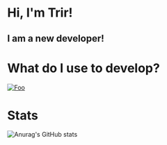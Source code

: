 # Hi, I'm Trir! 
## I am a new developer!

# What do I use to develop?
<a href="http://google.com.au/" rel="some text">![Foo](http://www.google.com.au/images/nav_logo7.png)</a>

# Stats
![Anurag's GitHub stats](https://github-readme-stats.vercel.app/api?username=trirdev&theme=dark&show_icons=true)
